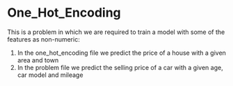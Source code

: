 # One_Hot_Encoding<br />
This is a problem in which we are required to train a model with some of the features as non-numeric:<br />
1) In the one_hot_encoding file we predict the price of a house with a given area and town <br />
2) In the problem file we predict the selling price of a car with a given age, car model and mileage<br />
